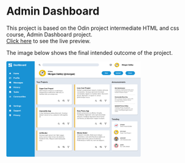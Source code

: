 # Admin Dashboard
This project is based on the Odin project intermediate HTML and css course, Admin Dashboard project.  
[Click here](https://yidnekachew-sk.github.io/Admin-Dashboard/) to see the live preview.

The image below shows the final intended outcome of the project.  

<img src="dashboard-project.png" alt="Desired outcome" style="width:70%; height: 60%; border-radius:3px;"/>

